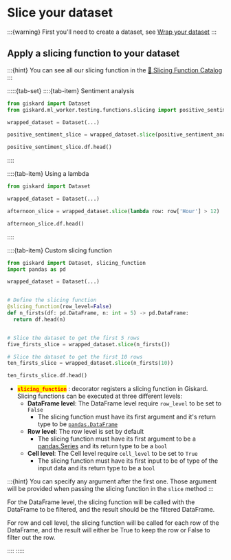 # Slice your dataset

:::{warning}
First you'll need to create a dataset,
see [Wrap your dataset](../wrap_dataset/index.md)
:::

## Apply a slicing function to your dataset

:::{hint}
You can see all our slicing function in
the [🔪 Slicing Function Catalog](docs/catalogs/slicing-function-catalog/index.rst)
:::

:::::{tab-set}
::::{tab-item} Sentiment analysis

```python
from giskard import Dataset
from giskard.ml_worker.testing.functions.slicing import positive_sentiment_analysis

wrapped_dataset = Dataset(...)

positive_sentiment_slice = wrapped_dataset.slice(positive_sentiment_analysis(column_name='content'))

positive_sentiment_slice.df.head()

```

::::

::::{tab-item} Using a lambda

```python
from giskard import Dataset

wrapped_dataset = Dataset(...)

afternoon_slice = wrapped_dataset.slice(lambda row: row['Hour'] > 12)

afternoon_slice.df.head()

```

::::

::::{tab-item} Custom slicing function

```python
from giskard import Dataset, slicing_function
import pandas as pd

wrapped_dataset = Dataset(...)


# Define the slicing function
@slicing_function(row_level=False)
def n_firsts(df: pd.DataFrame, n: int = 5) -> pd.DataFrame:
  return df.head(n)


# Slice the dataset to get the first 5 rows
five_firsts_slice = wrapped_dataset.slice(n_firsts())

# Slice the dataset to get the first 10 rows
ten_firsts_slice = wrapped_dataset.slice(n_firsts(10))

ten_firsts_slice.df.head()

```

* <mark style="color:red;">**`slicing_function`**</mark> : decorator registers a slicing function in Giskard. Slicing
  functions can be executed at three different levels:
  * **DataFrame level**: The DataFrame level require `row_level` to be set to `False`
    * The slicing function must have its first argument and it's return type to
      be [`pandas.DataFrame`](https://pandas.pydata.org/docs/reference/api/pandas.DataFrame.html)
  * **Row level**: The row level is set by default
    * The slicing function must have its first argument to be
      a [pandas.Series](https://pandas.pydata.org/docs/reference/api/pandas.Series.html) and its return type to be
      a `bool`
  * **Cell level**: The Cell level require `cell_level` to be set to `True`
    * The slicing function must have its first input to be of type of the input data and its return type to be a `bool`

:::{hint}
You can specify any argument after the first one. Those argument will be provided when passing the slicing function in
the `slice` method
:::

For the DataFrame level, the slicing function will be called with the DataFrame to be filtered, and the result should be
the filtered DataFrame.

For row and cell level, the slicing function will be called for each row of the DataFrame, and the result will either be
True to keep the row or False to filter out the row.

::::
:::::
